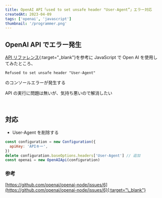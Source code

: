 ```yaml
---
title: OpenAI API「used to set unsafe header "User-Agent”」エラー対応
createdAt: 2023-04-09
tags: ['openai', 'javascript']
thumbnail: '/programmer.png'
---
```


## OpenAI API でエラー発生

[API リファレンス](https://platform.openai.com/docs/api-reference/introduction){:target="\_blank"}を参考に JavaScript で Open AI を使用してみたところ、

`Refused to set unsafe header "User-Agent"`

のコンソールエラーが発生する

API の実行に問題は無いが、気持ち悪いので解消したい

<br />

## 対応

- User-Agent を削除する

```javascript
const configuration = new Configuration({
  apiKey: 'APIキー',
})
delete configuration.baseOptions.headers['User-Agent'] // 追加
const openai = new OpenAIApi(configuration)
```

### 参考

[https://github.com/openai/openai-node/issues/6](https://github.com/openai/openai-node/issues/6){:target="\_blank"}
